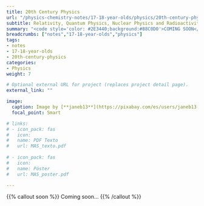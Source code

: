 ```yaml
---
title: 20th Century Physics
url: "/physics-chemistry-notes/17-18-year-olds/physics/20th-century-physics"
subtitle: Relativity, Quantum Physics, Nuclear Physics and Radioactivity
summary: "<code style='color: #2E3440;background:#88C0D0'>COMING SOON</code> <br> Relativity, Quantum Physics, Nuclear Physics and Radioactivity."
breadcrumbs: ["notes","17-18-year-olds","physics"]
tags:
- notes
- 17-18-year-olds
- 20th-century-physics
categories:
- Physics
weight: 7

# Optional external URL for project (replaces project detail page).
external_link: ""

image:
  caption: Image by [**janeb13**](https://pixabay.com/es/users/janeb13-725943/) on [Pixabay](https://pixabay.com/es/)
  focal_point: Smart

# links:
# - icon_pack: fas
#   icon:
#   name: PDF Texto
#   url: MAS_texto.pdf
  
# - icon_pack: fas
#   icon:
#   name: Póster
#   url: MAS_poster.pdf

---
```


{{% callout soon %}}
Coming soon...
{{% /callout %}}
